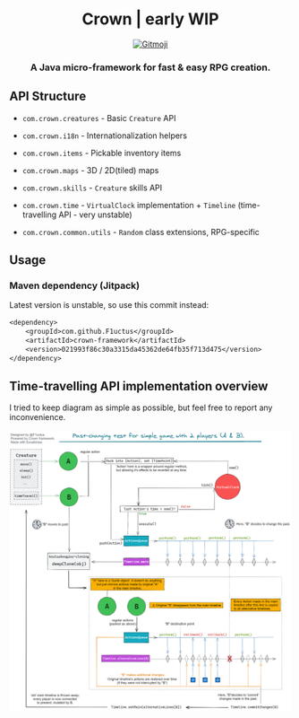<h1 align="center">Crown | early WIP</h1>

<p align="center">
	<a href="https://gitmoji.carloscuesta.me">
		<img src="https://img.shields.io/badge/gitmoji-%20😜%20😍-FFDD67.svg?style=flat-square"
			 alt="Gitmoji">
	</a>
</p>

<h3 align="center">A Java micro-framework for fast &amp; easy RPG creation.</h3>

## API Structure

- `com.crown.creatures` - Basic `Creature` API

- `com.crown.i18n` - Internationalization helpers

- `com.crown.items` - Pickable inventory items

- `com.crown.maps` - 3D / 2D(tiled) maps

- `com.crown.skills` - `Creature` skills API

- `com.crown.time` - `VirtualClock` implementation + `Timeline` (time-travelling API - very unstable)

- `com.crown.common.utils` - `Random` class extensions, RPG-specific

## Usage

### Maven dependency (Jitpack)

Latest version is unstable, so use this commit instead:

```
<dependency>
    <groupId>com.github.F1uctus</groupId>
    <artifactId>crown-framework</artifactId>
    <version>021993f86c30a3315da45362de64fb35f713d475</version>
</dependency>
```

## Time-travelling API implementation overview

I tried to keep diagram as simple as possible, but feel free to report any inconvenience.

![Crown time travelling API overview](/images/crown-timelines-overview.png)
